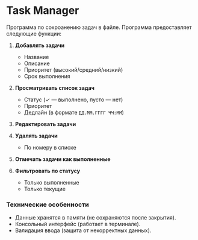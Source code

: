 
# Task Manager
Программа по сохроанению задач в файле.
Программа предоставляет следующие функции:

1. **Добавлять задачи**
    - Название
    - Описание
    - Приоритет (высокий/средний/низкий)
    - Срок выполнения

2. **Просматривать список задач**
    - Статус (✓ — выполнено, пусто — нет)
    - Приоритет
    - Дедлайн (в формате `ДД.ММ.ГГГГ ЧЧ:ММ`)

3. **Редактировать задачи**

4. **Удалять задачи**
    - По номеру в списке

5. **Отмечать задачи как выполненные**

6. **Фильтровать по статусу**
    - Только выполненные
    - Только текущие

### Технические особенности
- Данные хранятся в памяти (не сохраняются после закрытия).
- Консольный интерфейс (работает в терминале).
- Валидация ввода (защита от некорректных данных).

 

